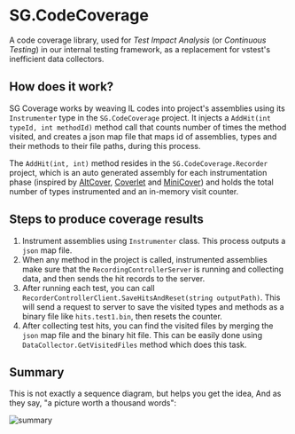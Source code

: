 # SG.CodeCoverage
A code coverage library, used for *Test Impact Analysis* (or *Continuous Testing*) in our internal testing framework, as a replacement for vstest's inefficient data collectors.

## How does it work?

SG Coverage works by weaving IL codes into project's assemblies using its `Instrumenter` type in the `SG.CodeCoverage` project. It injects a `AddHit(int typeId, int methodId)` method call that counts number of times the method visited, and creates a json map file that maps id of assemblies, types and their methods to their file paths, during this process.

The `AddHit(int, int)` method resides in the `SG.CodeCoverage.Recorder` project, which is an auto generated assembly for each instrumentation phase (inspired by [AltCover](https://github.com/SteveGilham/altcover), [Coverlet](https://github.com/tonerdo/coverlet) and [MiniCover](https://github.com/lucaslorentz/minicover)) and holds the total number of types instrumented and an in-memory visit counter.

## Steps to produce coverage results

1. Instrument assemblies using `Instrumenter` class. This process outputs a `json` map file.
2. When any method in the project is called, instrumented assemblies make sure that the `RecordingControllerServer` is running and collecting data, and then sends the hit records to the server.
3. After running each test, you can call `RecorderControllerClient.SaveHitsAndReset(string outputPath)`. This will send a request to server to save the visited types and methods as a binary file like `hits.test1.bin`, then resets the counter.
4. After collecting test hits, you can find the visited files by merging the `json` map file and the binary hit file. This can be easily done using `DataCollector.GetVisitedFiles` method which does this task.

## Summary
This is not exactly a sequence diagram, but helps you get the idea, And as they say, "a picture worth a thousand words":

![summary](./summary.png)